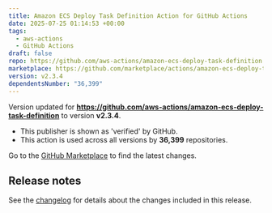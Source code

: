 ```yaml
---
title: Amazon ECS Deploy Task Definition Action for GitHub Actions
date: 2025-07-25 01:14:53 +00:00
tags:
  - aws-actions
  - GitHub Actions
draft: false
repo: https://github.com/aws-actions/amazon-ecs-deploy-task-definition
marketplace: https://github.com/marketplace/actions/amazon-ecs-deploy-task-definition-action-for-github-actions
version: v2.3.4
dependentsNumber: "36,399"
---
```



Version updated for **https://github.com/aws-actions/amazon-ecs-deploy-task-definition** to version **v2.3.4**.
- This publisher is shown as 'verified' by GitHub.
- This action is used across all versions by **36,399** repositories.

Go to the [GitHub Marketplace](https://github.com/marketplace/actions/amazon-ecs-deploy-task-definition-action-for-github-actions) to find the latest changes.

## Release notes

See the [changelog](CHANGELOG.md) for details about the changes included in this release.
